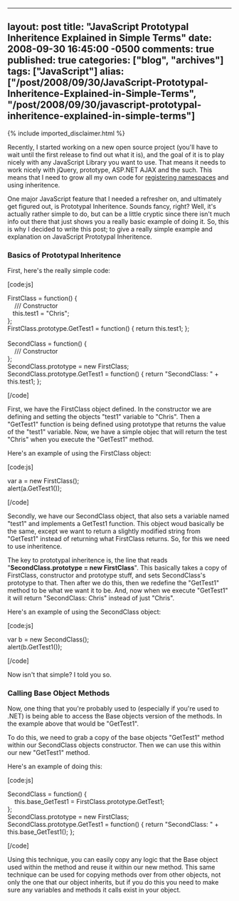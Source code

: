   ---
  layout: post
  title: "JavaScript Prototypal Inheritence Explained in Simple Terms"
  date: 2008-09-30 16:45:00 -0500
  comments: true
  published: true
  categories: ["blog", "archives"]
  tags: ["JavaScript"]
  alias: ["/post/2008/09/30/JavaScript-Prototypal-Inheritence-Explained-in-Simple-Terms", "/post/2008/09/30/javascript-prototypal-inheritence-explained-in-simple-terms"]
  ---
<!-- more -->
{% include imported_disclaimer.html %}
<p>
Recently, I started working on a new open source project (you&#39;ll have to wait until the first release to find out what it is), and the goal of it is to play nicely with any JavaScript Library you want to use. That means it needs to work nicely with jQuery, prototype, ASP.NET AJAX and the such. This means that I need to grow all my own code for <a href="/post.aspx?id=52c4845b-11a5-4522-8ff1-22a7dccc52c9">registering namespaces</a> and using inheritence.
</p>
<p>
One major JavaScript feature that I needed a refresher on, and ultimately get figured out, is Prototypal Inheritence. Sounds fancy, right? Well, it&#39;s actually rather simple to do, but can be a little cryptic since there isn&#39;t much info out there that just shows you a really basic example of doing it. So, this is why I decided to write this post; to give a really simple example and explanation on JavaScript Prototypal Inheritence.
</p>
<h3>Basics of Prototypal Inheritence <br />
</h3>
<p>
First, here&#39;s the really simple code:
</p>
<p>
[code:js]
</p>
<p>
FirstClass = function() {<br />
&nbsp;&nbsp;&nbsp; /// Constructor<br />
&nbsp;&nbsp; this.test1 = &quot;Chris&quot;;<br />
};<br />
FirstClass.prototype.GetTest1 = function() { return this.test1; };<br />
<br />
SecondClass = function() {<br />
&nbsp;&nbsp;&nbsp; /// Constructor<br />
};<br />
SecondClass.prototype = new FirstClass;<br />
SecondClass.prototype.GetTest1 = function() { return &quot;SecondClass: &quot; + this.test1; };
</p>
<p>
[/code]
</p>
<p>
First, we have the FirstClass object defined. In the constructor we are defining and setting the objects &quot;test1&quot; variable to &quot;Chris&quot;. Then a &quot;GetTest1&quot; function is being defined using prototype that returns the value of the &quot;test1&quot; variable. Now, we have a simple objec that will return the test &quot;Chris&quot; when you execute the &quot;GetTest1&quot; method.
</p>
<p>
Here&#39;s an example of using the FirstClass object:
</p>
<p>
[code:js]
</p>
<p>
var a = new FirstClass();<br />
alert(a.GetTest1()); 
</p>
<p>
[/code]
</p>
<p>
Secondly, we have our SecondClass object, that also sets a variable named &quot;test1&quot; and implements a GetTest1 function. This object woud basically be the same, except we want to return a slightly modified string from &quot;GetTest1&quot; instead of returning what FirstClass returns. So, for this we need to use inheritence.
</p>
<p>
The key to prototypal inheritence is, the line that reads &quot;<strong>SecondClass.prototype = new FirstClass</strong>&quot;. This basically takes a copy of FirstClass, constructor and prototype stuff, and sets SecondClass&#39;s prototype to that. Then after we do this, then we redefine the &quot;GetTest1&quot; method to be what we want it to be. And, now when we execute &quot;GetTest1&quot; it will return &quot;SecondClass: Chris&quot; instead of just &quot;Chris&quot;.
</p>
<p>
Here&#39;s an example of using the SecondClass object:
</p>
<p>
[code:js]
</p>
<p>
var b = new SecondClass();<br />
alert(b.GetTest1()); 
</p>
<p>
[/code] 
</p>
<p>
Now isn&#39;t that simple? I told you so.
</p>
<h3>Calling Base Object Methods</h3>
<p>
Now, one thing that you&#39;re probably used to (especially if you&#39;re used to .NET) is being able to access the Base objects version of the methods. In the example above that would be &quot;GetTest1&quot;. 
</p>
<p>
To do this, we need to grab a copy of the base objects &quot;GetTest1&quot; method within our SecondClass objects constructor. Then we can use this within our new &quot;GetTest1&quot; method.
</p>
<p>
Here&#39;s an example of doing this:
</p>
<p>
[code:js]
</p>
<p>
SecondClass = function() {<br />
&nbsp;&nbsp;&nbsp; this.base_GetTest1 = FirstClass.prototype.GetTest1;<br />
};<br />
SecondClass.prototype = new FirstClass;<br />
SecondClass.prototype.GetTest1 = function() { return &quot;SecondClass: &quot; + this.base_GetTest1(); }; 
</p>
<p>
[/code]
</p>
<p>
Using this technique, you can easily copy any logic that the Base object used within the method and reuse it within our new method. This same technique can be used for copying methods over from other objects, not only the one that our object inherits, but if you do this you need to make sure any variables and methods it calls exist in your object. 
</p>
